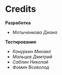 # Credits

**Разработка**
- _Мотыченкова Диана_

**Тестирование**
- _Конуркин Михаил_
- _Мальцев Дмитрий_
- _Саблин Николай_
- _Фомин Всеволод_
